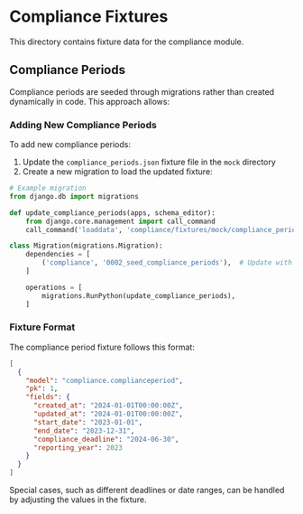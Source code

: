 # Compliance Fixtures

This directory contains fixture data for the compliance module.

## Compliance Periods

Compliance periods are seeded through migrations rather than created dynamically in code. This approach allows:

### Adding New Compliance Periods

To add new compliance periods:

1. Update the `compliance_periods.json` fixture file in the `mock` directory
2. Create a new migration to load the updated fixture:

```python
# Example migration
from django.db import migrations

def update_compliance_periods(apps, schema_editor):
    from django.core.management import call_command
    call_command('loaddata', 'compliance/fixtures/mock/compliance_periods.json')

class Migration(migrations.Migration):
    dependencies = [
        ('compliance', '0002_seed_compliance_periods'),  # Update with the latest migration
    ]

    operations = [
        migrations.RunPython(update_compliance_periods),
    ]
```

### Fixture Format

The compliance period fixture follows this format:

```json
[
  {
    "model": "compliance.complianceperiod",
    "pk": 1,
    "fields": {
      "created_at": "2024-01-01T00:00:00Z",
      "updated_at": "2024-01-01T00:00:00Z",
      "start_date": "2023-01-01",
      "end_date": "2023-12-31",
      "compliance_deadline": "2024-06-30",
      "reporting_year": 2023
    }
  }
]
```

Special cases, such as different deadlines or date ranges, can be handled by adjusting the values in the fixture.
